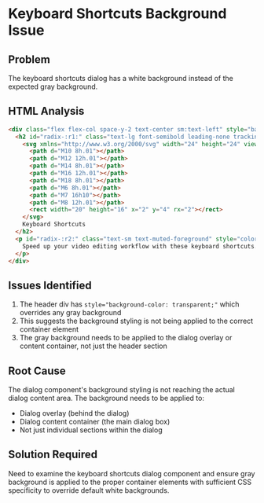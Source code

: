 # Keyboard Shortcuts Background Issue

## Problem
The keyboard shortcuts dialog has a white background instead of the expected gray background.

## HTML Analysis
```html
<div class="flex flex-col space-y-2 text-center sm:text-left" style="background-color: transparent;">
  <h2 id="radix-:r1:" class="text-lg font-semibold leading-none tracking-tight flex items-center gap-2" style="color: rgb(17, 24, 39);">
    <svg xmlns="http://www.w3.org/2000/svg" width="24" height="24" viewBox="0 0 24 24" fill="none" stroke="currentColor" stroke-width="2" stroke-linecap="round" stroke-linejoin="round" class="lucide lucide-keyboard w-5 h-5" aria-hidden="true">
      <path d="M10 8h.01"></path>
      <path d="M12 12h.01"></path>
      <path d="M14 8h.01"></path>
      <path d="M16 12h.01"></path>
      <path d="M18 8h.01"></path>
      <path d="M6 8h.01"></path>
      <path d="M7 16h10"></path>
      <path d="M8 12h.01"></path>
      <rect width="20" height="16" x="2" y="4" rx="2"></rect>
    </svg>
    Keyboard Shortcuts
  </h2>
  <p id="radix-:r2:" class="text-sm text-muted-foreground" style="color: rgb(107, 114, 128);">
    Speed up your video editing workflow with these keyboard shortcuts. Click any shortcut key to edit it.
  </p>
</div>
```

## Issues Identified
1. The header div has `style="background-color: transparent;"` which overrides any gray background
2. This suggests the background styling is not being applied to the correct container element
3. The gray background needs to be applied to the dialog overlay or content container, not just the header section

## Root Cause
The dialog component's background styling is not reaching the actual dialog content area. The background needs to be applied to:
- Dialog overlay (behind the dialog)
- Dialog content container (the main dialog box)
- Not just individual sections within the dialog

## Solution Required
Need to examine the keyboard shortcuts dialog component and ensure gray background is applied to the proper container elements with sufficient CSS specificity to override default white backgrounds.
